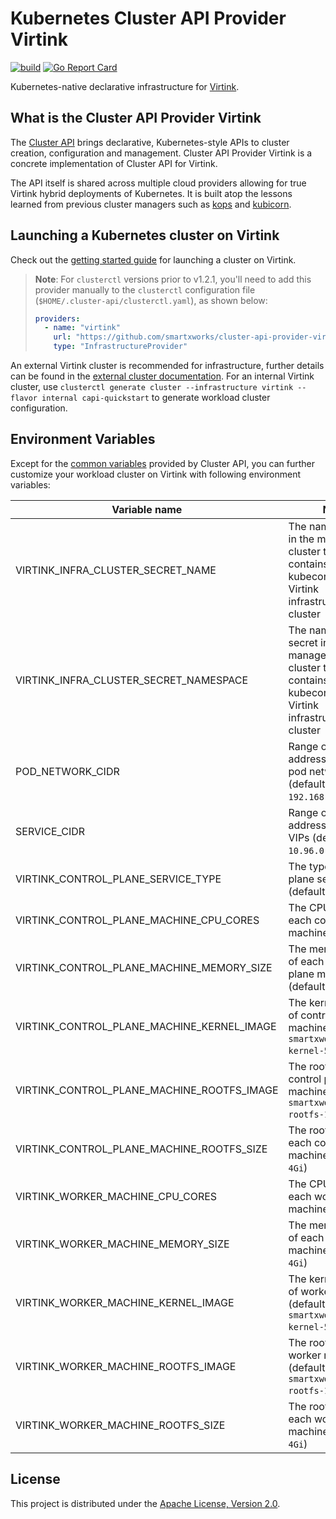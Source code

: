 # Kubernetes Cluster API Provider Virtink

[![build](https://github.com/smartxworks/cluster-api-provider-virtink/actions/workflows/build.yml/badge.svg)](https://github.com/smartxworks/cluster-api-provider-virtink/actions/workflows/build.yml)
[![Go Report Card](https://goreportcard.com/badge/github.com/smartxworks/cluster-api-provider-virtink)](https://goreportcard.com/report/github.com/smartxworks/cluster-api-provider-virtink)

Kubernetes-native declarative infrastructure for [Virtink](https://github.com/smartxworks/virtink).

## What is the Cluster API Provider Virtink

The [Cluster API](https://github.com/kubernetes-sigs/cluster-api) brings declarative, Kubernetes-style APIs to cluster creation, configuration and management. Cluster API Provider Virtink is a concrete implementation of Cluster API for Virtink.

The API itself is shared across multiple cloud providers allowing for true Virtink hybrid deployments of Kubernetes. It is built atop the lessons learned from previous cluster managers such as [kops](https://github.com/kubernetes/kops) and [kubicorn](http://kubicorn.io/).

## Launching a Kubernetes cluster on Virtink

Check out the [getting started guide](https://github.com/kubernetes-sigs/cluster-api-provider-vsphere/blob/main/docs/getting_started.md) for launching a cluster on Virtink.

> **Note**: For `clusterctl` versions prior to v1.2.1, you'll need to add this provider manually to the `clusterctl` configuration file (`$HOME/.cluster-api/clusterctl.yaml`), as shown below:
>
> ```yaml
> providers:
>   - name: "virtink"
>     url: "https://github.com/smartxworks/cluster-api-provider-virtink/releases/latest/infrastructure-components.yaml"
>     type: "InfrastructureProvider"
> ```

An external Virtink cluster is recommended for infrastructure, further details can be found in the [external cluster documentation](docs/external-cluster.md). For an internal Virtink cluster, use `clusterctl generate cluster --infrastructure virtink --flavor internal capi-quickstart` to generate workload cluster configuration.

## Environment Variables

Except for the [common variables](https://cluster-api.sigs.k8s.io/clusterctl/provider-contract.html#common-variables) provided by Cluster API, you can further customize your workload cluster on Virtink with following environment variables:

| Variable name                              | Note                                                                                                                 |
| ------------------------------------------ | -------------------------------------------------------------------------------------------------------------------- |
| VIRTINK_INFRA_CLUSTER_SECRET_NAME          | The name of secret in the management cluster that contains the kubeconfig of the Virtink infrastructure cluster      |
| VIRTINK_INFRA_CLUSTER_SECRET_NAMESPACE     | The namespace of secret in the management cluster that contains the kubeconfig of the Virtink infrastructure cluster |
| POD_NETWORK_CIDR                           | Range of IP addresses for the pod network (default `192.168.0.0/16`)                                                 |
| SERVICE_CIDR                               | Range of IP address for service VIPs (default `10.96.0.0/12`)                                                        |
| VIRTINK_CONTROL_PLANE_SERVICE_TYPE         | The type of control plane service (default `NodePort`)                                                               |
| VIRTINK_CONTROL_PLANE_MACHINE_CPU_CORES    | The CPU cores of each control plane machine (default `2`)                                                            |
| VIRTINK_CONTROL_PLANE_MACHINE_MEMORY_SIZE  | The memory size of each control plane machine (default `4Gi`)                                                        |
| VIRTINK_CONTROL_PLANE_MACHINE_KERNEL_IMAGE | The kernel image of control plane machine (default `smartxworks/capch-kernel-5.15.12`)                               |
| VIRTINK_CONTROL_PLANE_MACHINE_ROOTFS_IMAGE | The rootfs image of control plane machine (default `smartxworks/capch-rootfs-1.24.0`)                                |
| VIRTINK_CONTROL_PLANE_MACHINE_ROOTFS_SIZE  | The rootfs size of each control plane machine (default `4Gi`)                                                        |
| VIRTINK_WORKER_MACHINE_CPU_CORES           | The CPU cores of each worker machine (default `2`)                                                                   |
| VIRTINK_WORKER_MACHINE_MEMORY_SIZE         | The memory size of each worker machine (default `4Gi`)                                                               |
| VIRTINK_WORKER_MACHINE_KERNEL_IMAGE        | The kernel image of worker machine (default `smartxworks/capch-kernel-5.15.12`)                                      |
| VIRTINK_WORKER_MACHINE_ROOTFS_IMAGE        | The rootfs image of worker machine (default `smartxworks/capch-rootfs-1.24.0`)                                       |
| VIRTINK_WORKER_MACHINE_ROOTFS_SIZE         | The rootfs size of each worker machine (default `4Gi`)                                                               |

## License

This project is distributed under the [Apache License, Version 2.0](LICENSE).
